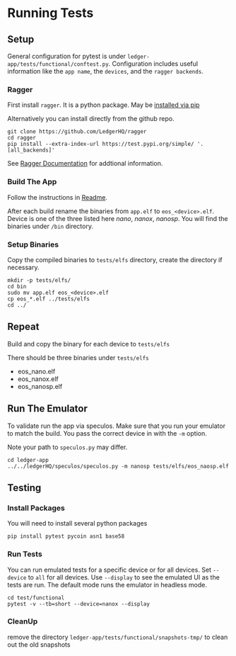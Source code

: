 # Running Tests

## Setup

General configuration for pytest is under `ledger-app/tests/functional/conftest.py`. Configuration includes useful information like the `app name`, the `devices`, and the `ragger backends`.

### Ragger
First install `ragger`. It is a python package. May be [installed via pip](https://ledgerhq.github.io/ragger/installation.html)

Alternatively you can install directly from the github repo.

```
git clone https://github.com/LedgerHQ/ragger
cd ragger
pip install --extra-index-url https://test.pypi.org/simple/ '.[all_backends]'
```

See [Ragger Documentation](https://ledgerhq.github.io/ragger/) for addtional information.

### Build The App

Follow the instructions in [Readme](../README.md#compile-your-ledger-app).

After each build rename the binaries from `app.elf` to `eos_<device>.elf`. Device is one of the three listed here *nano*, *nanox*, *nanosp*. You will find the binaries under `/bin` directory.

### Setup Binaries

Copy the compiled binaries to `tests/elfs` directory, create the directory if necessary.
```
mkdir -p tests/elfs/
cd bin
sudo mv app.elf eos_<device>.elf
cp eos_*.elf ../tests/elfs
cd ../
```

## Repeat
Build and copy the binary for each device to `tests/elfs`

There should be three binaries under `tests/elfs`
- eos_nano.elf
- eos_nanox.elf
- eos_nanosp.elf

## Run The Emulator

To validate run the app via speculos. Make sure that you run your emulator to match the build. You pass the correct device in with the `-m` option.

Note your path to `speculos.py` may differ.

```
cd ledger-app
../../ledgerHQ/speculos/speculos.py -m nanosp tests/elfs/eos_naosp.elf
```

## Testing

### Install Packages

You will need to install several python packages
```
pip install pytest pycoin asn1 base58
```

### Run Tests

You can run emulated tests for a specific device or for all devices. Set `--device` to `all` for all devices.
Use `--display` to see the emulated UI as the tests are run. The default mode runs the emulator in headless mode.  
```
cd test/functional
pytest -v --tb=short --device=nanox --display
```

### CleanUp

remove the directory `ledger-app/tests/functional/snapshots-tmp/` to clean out the old snapshots
